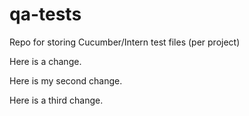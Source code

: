 # qa-tests
Repo for storing Cucumber/Intern test files (per project)

Here is a change.

Here is my second change.

Here is a third change.